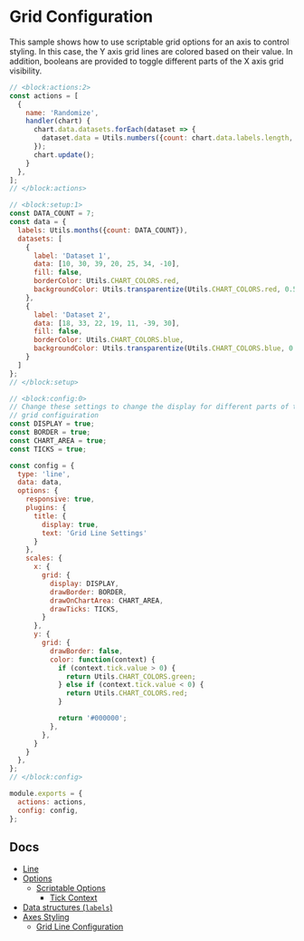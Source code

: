 # Grid Configuration

This sample shows how to use scriptable grid options for an axis to control styling. In this case, the Y axis grid lines are colored based on their value. In addition, booleans are provided to toggle different parts of the X axis grid visibility.

```js chart-editor
// <block:actions:2>
const actions = [
  {
    name: 'Randomize',
    handler(chart) {
      chart.data.datasets.forEach(dataset => {
        dataset.data = Utils.numbers({count: chart.data.labels.length, min: -100, max: 100});
      });
      chart.update();
    }
  },
];
// </block:actions>

// <block:setup:1>
const DATA_COUNT = 7;
const data = {
  labels: Utils.months({count: DATA_COUNT}),
  datasets: [
    {
      label: 'Dataset 1',
      data: [10, 30, 39, 20, 25, 34, -10],
      fill: false,
      borderColor: Utils.CHART_COLORS.red,
      backgroundColor: Utils.transparentize(Utils.CHART_COLORS.red, 0.5),
    },
    {
      label: 'Dataset 2',
      data: [18, 33, 22, 19, 11, -39, 30],
      fill: false,
      borderColor: Utils.CHART_COLORS.blue,
      backgroundColor: Utils.transparentize(Utils.CHART_COLORS.blue, 0.5),
    }
  ]
};
// </block:setup>

// <block:config:0>
// Change these settings to change the display for different parts of the X axis
// grid configuiration
const DISPLAY = true;
const BORDER = true;
const CHART_AREA = true;
const TICKS = true;

const config = {
  type: 'line',
  data: data,
  options: {
    responsive: true,
    plugins: {
      title: {
        display: true,
        text: 'Grid Line Settings'
      }
    },
    scales: {
      x: {
        grid: {
          display: DISPLAY,
          drawBorder: BORDER,
          drawOnChartArea: CHART_AREA,
          drawTicks: TICKS,
        }
      },
      y: {
        grid: {
          drawBorder: false,
          color: function(context) {
            if (context.tick.value > 0) {
              return Utils.CHART_COLORS.green;
            } else if (context.tick.value < 0) {
              return Utils.CHART_COLORS.red;
            }

            return '#000000';
          },
        },
      }
    }
  },
};
// </block:config>

module.exports = {
  actions: actions,
  config: config,
};
```

## Docs
* [Line](../../charts/line.html)
* [Options](../../general/options.html)
  * [Scriptable Options](../../general/options.html#scriptable-options)
    * [Tick Context](../../general/options.html#tick)
* [Data structures (`labels`)](../../general/data-structures.html)
* [Axes Styling](../../axes/styling.html)
  * [Grid Line Configuration](../../axes/styling.html#grid-line-configuration)